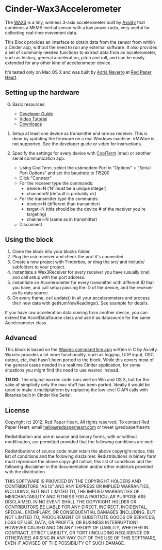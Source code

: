 Cinder-Wax3Accelerometer
========================

The [WAX3](http://axivity.com/v2/index.php?page=product.php&product=wax3) is a tiny, wireless 3-axis accelerometer built by [Axivity](http://axivity.com) that combines a MEMS inertial sensor with a low power radio, very useful for collecting real-time movement data.

This Block provides an interface to obtain data from the sensor from within a Cinder app, without the need to run any external software. It also provides a set of commonly needed functions to extract data from an accelerometer, such as history, general acceleration, pitch and roll, and can be easily extended for any other kind of accelerometer device.

It's tested only on Mac OS X and was built by [Adrià Navarro](http://adrianavarro.net) at [Red Paper Heart](http://redpaperheart.com).

Setting up the hardware
------------------------
0. Basic resources:
    - [Developer Guide](https://openmovement.googlecode.com/svn/trunk/Software/WAX3/WAX%20Developer%20Guide.pdf)
    - [Video Tutorial](http://www.youtube.com/watch?v=5wsR7MQ_Z48&list=PLC1bL6IftT9n9bDxPWErXxg7s7rr__6V7&index=2)
    - [Downloads](http://axivity.com/v2/index.php?page=product.php&product=wax3)

1. Setup at least one device as transmitter and one as receiver. This is done by updating the firmware on a real Windows machine. VMWare is not supported. See the developer guide or video for instructions.

2. Specify the settings for every device with [CoolTerm](http://freeware.the-meiers.org/) (mac) or another serial communication app.
    - Using CoolTerm, select the usbmodem Port in "Options" > "Serial Port Options" and set the baudrate to 115200
    - Click "Connect"
    - For the receiver type the commands:
         - device=N (’N’ must be a unique integer)
         - channel=N (default is probably ok)
    - For the transmitter type the commands:
         - device=N (different than transmitter)
         - target=N (this should be the device # of the receiver you're targeting)
         - channel=N (same as in transmitter)
    - Disconnect 

Using the block
----------------

1. Clone the block into your blocks folder
2. Plug the usb receiver and check the port it's connected.
3. Create a new project with Tinderbox, or drag the src/ and include/ subfolders to your project.
4. Instantiate a Wax3Receiver for every receiver you have (usually one) and call setup with the port address.
5. Instantiate an Accelerometer for every transmitter with different ID that you have, and call setup passing the ID of the device, and the receiver as its data source.
6. On every frame, call update() in all your accelerometers and process their new data with getNumNewReadings(). See example for details.

If you have raw acceleration data coming from another device, you can extend the AccelDataSource class and use it as datasource for the same Accelerometer class.

Advanced
--------
This block is based on the [Waxrec command line app](https://code.google.com/p/openmovement/source/browse/trunk/Software/WAX3/waxrec/waxrec.c) written in C by Axivity. Waxrec provides a lot more functionality, such as logging, UDP input, OSC output, etc, that hasn't been ported to the block. While this covers most of the general cases needed in a realtime Cinder application, for some situations you might find the need to use waxrec instead.

**TO DO**: The original waxrec code runs well on Win and OS X, but for the sake of simplicity only the mac stuff has been ported. Ideally it would be good to make it multiplatform by replacing the low level C API calls with libraries built in Cinder like Serial. 

License
-------
Copyright (c) 2012, Red Paper Heart, All rights reserved. To contact Red Paper Heart, email hello@redpaperheart.com or tweet @redpaperhearts

Redistribution and use in source and binary forms, with or without modification, are permitted provided that the following conditions are met:
 
Redistributions of source code must retain the above copyright notice, this list of conditions and the following disclaimer. Redistributions in binary form must reproduce the above copyright notice, this list of conditions and the following disclaimer in the documentation and/or other materials provided with the distribution.
 
THIS SOFTWARE IS PROVIDED BY THE COPYRIGHT HOLDERS AND CONTRIBUTORS "AS IS" AND ANY EXPRESS OR IMPLIED WARRANTIES, INCLUDING, BUT NOT LIMITED TO, THE IMPLIED WARRANTIES OF MERCHANTABILITY AND FITNESS FOR A PARTICULAR PURPOSE ARE DISCLAIMED. IN NO EVENT SHALL THE COPYRIGHT HOLDER OR CONTRIBUTORS BE LIABLE FOR ANY DIRECT, INDIRECT, INCIDENTAL, SPECIAL, EXEMPLARY, OR CONSEQUENTIAL DAMAGES (INCLUDING, BUT NOT LIMITED TO, PROCUREMENT OF SUBSTITUTE GOODS OR SERVICES; LOSS OF USE, DATA, OR PROFITS; OR BUSINESS INTERRUPTION) HOWEVER CAUSED AND ON ANY THEORY OF LIABILITY, WHETHER IN CONTRACT, STRICT LIABILITY, OR TORT (INCLUDING NEGLIGENCE OR OTHERWISE) ARISING IN ANY WAY OUT OF THE USE OF THIS SOFTWARE, EVEN IF ADVISED OF THE POSSIBILITY OF SUCH DAMAGE.
